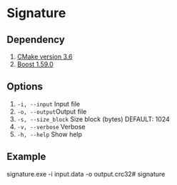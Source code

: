 # Signature

## Dependency

1. [CMake version 3.6](https://cmake.org/)
2. [Boost 1.59.0](https://www.boost.org/)

## Options

1. `-i, --input` Input file
2. `-o, --output`Output file
3. `-s, --size_block` Size block (bytes) DEFAULT: 1024
4. `-v, --verbose` Verbose
5. `-h, --help` Show help


## Example

signature.exe -i input.data -o output.crc32# signature
